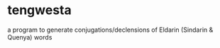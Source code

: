 # tengwesta
a program to generate conjugations/declensions of Eldarin (Sindarin &amp; Quenya) words
